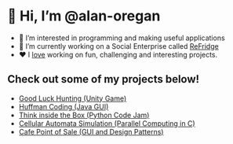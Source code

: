 # 👋 Hi, I’m @alan-oregan
- 👀 I’m interested in programming and making useful applications
- 🌱 I’m currently working on a Social Enterprise called [ReFridge](http://refridge.ie/)
- ❤️ I [love](https://alan-oregan.github.io/) working on fun, challenging and interesting projects.

## Check out some of my projects below!

- [Good Luck Hunting (Unity Game)](https://alan-oregan.github.io/Good-Luck-Hunting/)
- [Huffman Coding (Java GUI)](https://github.com/alan-oregan/Huffman-Project)
- [Think inside the Box (Python Code Jam)](https://github.com/alan-oregan/think-inside-the-box)
- [Cellular Automata Simulation (Parallel Computing in C)](https://github.com/alan-oregan/parallel-computing-cellular-automata)
- [Cafe Point of Sale (GUI and Design Patterns)](https://github.com/alan-oregan/OODP-Project)
